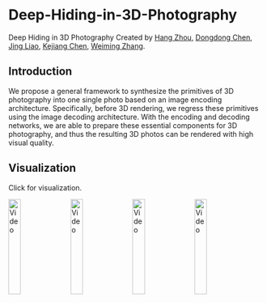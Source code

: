 # Deep-Hiding-in-3D-Photography
Deep Hiding in 3D Photography
Created by [Hang Zhou](http://home.ustc.edu.cn/~zh2991/), [Dongdong Chen](http://www.dongdongchen.bid/), [Jing Liao](https://liaojing.github.io/html/), [Kejiang Chen](http://home.ustc.edu.cn/~chenkj/), [Weiming Zhang](http://staff.ustc.edu.cn/~zhangwm/index.html).

Introduction
--
We propose a general framework to synthesize the primitives of 3D photography into one single photo based on an image encoding architecture. Specifically, before 3D rendering, we regress these primitives using the image decoding architecture. With the encoding and decoding networks, we are able to prepare these essential components for 3D photography, and thus the resulting 3D photos can be rendered with high visual quality. 

Visualization
--
Click for visualization. 

<a href="http://home.ustc.edu.cn/~zh2991/21TVCG_3DDeepHiding/test1_proposed.mp4" rel="Video"><img src="http://home.ustc.edu.cn/~zh2991/21TVCG_3DDeepHiding/test1_proposed.jpg" alt="Video" width="22%"></a>&nbsp;&nbsp;
<a href="http://home.ustc.edu.cn/~zh2991/21TVCG_3DDeepHiding/test2_proposed.mp4" rel="Video"><img src="http://home.ustc.edu.cn/~zh2991/21TVCG_3DDeepHiding/test2_proposed.jpg" alt="Video" width="22%"></a>&nbsp;&nbsp;
<a href="http://home.ustc.edu.cn/~zh2991/21TVCG_3DDeepHiding/test3_proposed.mp4" rel="Video"><img src="http://home.ustc.edu.cn/~zh2991/21TVCG_3DDeepHiding/test3_proposed.jpg" alt="Video" width="22%"></a>&nbsp;&nbsp;
<a href="http://home.ustc.edu.cn/~zh2991/21TVCG_3DDeepHiding/test4_proposed.mp4" rel="Video"><img src="http://home.ustc.edu.cn/~zh2991/21TVCG_3DDeepHiding/test4_proposed.jpg" alt="Video" width="22%"></a>
